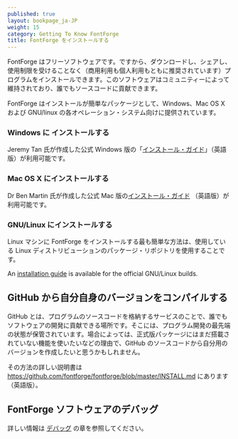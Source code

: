 ```yaml
---
published: true
layout: bookpage_ja-JP
weight: 15
category: Getting To Know FontForge
title: FontForge をインストールする
---
```


FontForge はフリーソフトウェアです。ですから、ダウンロードし、シェアし、使用制限を受けることなく（商用利用も個人利用もともに推奨されています）プログラムをインストールできます。このソフトウェアはコミュニティーによって維持されており、誰でもソースコードに貢献できます。

FontForge はインストールが簡単なパッケージとして、Windows、Mac OS X および GNU/linux の各オペレーション・システム向けに提供されています。

### Windows に インストールする

Jeremy Tan 氏が作成した公式 Windows 版の「[インストール・ガイド](https://fontforge.org/en-US/downloads/windows-dl/)」（英語版）が利用可能です。

### Mac OS X にインストールする

Dr Ben Martin 氏が作成した公式 Mac 版の[インストール・ガイド](https://fontforge.org/en-US/downloads/mac-dl/) （英語版）が利用可能です。

### GNU/Linux にインストールする

Linux マシンに FontForge をインストールする最も簡単な方法は、使用している Linux ディストリビューションのパッケージ・リポジトリを使用することです。

An [installation guide](http://fontforge.github.io/en-US/downloads/gnulinux/) is available for the official GNU/Linux builds.

## GitHub から自分自身のバージョンをコンパイルする

GitHub とは、プログラムのソースコードを格納するサービスのことで、誰でもソフトウェアの開発に貢献できる場所です。そこには、プログラム開発の最先端の状態が保管されています。場合によっては、正式版パッケージにはまだ搭載されていない機能を使いたいなどの理由で、GitHub のソースコードから自分用のバージョンを作成したいと思うかもしれません。

その方法の詳しい説明書は <https://github.com/fontforge/fontforge/blob/master/INSTALL.md> にあります（英語版）。

## FontForge ソフトウェアのデバッグ

詳しい情報は [デバッグ](../ja-JP/]When_Things_Go_Wrong_With_Fontforge_Itself.md) の章を参照してください。
